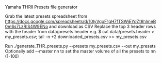 Yamaha THRII Presets file generator

Grab the latest presets spreadsheet from https://docs.google.com/spreadsheets/d/10lyVgoF1gH7fTSWiEYdZt8hImeB0m6s7LzRIS4W9ENo and download as CSV
Replace the top 3 header rows with the header from data/presets.header
e.g. $ cat data/presets.header > my_presets.csv; tail -n +2 downloaded_presets.csv >> my_presets.csv

Run ./generate_THR_presets.py --presets my_presets.csv --out my_presets 
Optionally add --master nn to set the master volume of all the presets to nn (1-100)



